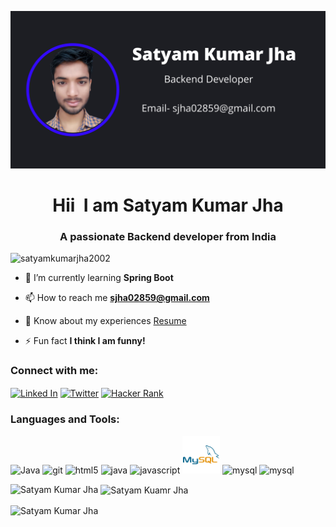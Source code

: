 [![MasterHead](https://github.com/satyamkumarjha2002/readmeProfile/blob/main/img/Satyam%20Kumar%20Jha%20(1).jpg)](https://rishavchanda.io)
<h1 align="center">Hii <img style=" height: 30px;" src="https://emojipedia-us.s3.amazonaws.com/source/microsoft-teams/337/waving-hand_1f44b.png" alt=""> I am Satyam Kumar Jha</h1>
<h3 align="center">A passionate Backend developer from India</h3>
<p align="left"> <img src="https://komarev.com/ghpvc/?username=satyamkumarjha2002&label=Profile%20views&color=0e75b6&style=flat" alt="satyamkumarjha2002" /> </p>

- 🌱 I’m currently learning **Spring Boot**
- 📫 How to reach me **sjha02859@gmail.com**

- 📄 Know about my experiences [Resume](https://drive.google.com/file/d/1_cm7oLJodnm2bb198PhAvCgP1Bx_xgYR/view)

- ⚡ Fun fact **I think I am funny!**

<h3 align="left">Connect with me:</h3>
<p align="left">
<a href="https://www.linkedin.com/in/satyam-kumar-jha-29b354235/" target="_blank"><img align="center" src="https://cdn-icons-png.flaticon.com/512/174/174857.png" alt="Linked In" height="30"/></a>
<a href="https://twitter.com/SatyamK25680503" target="_blank"><img align="center" src="https://cdn-icons-png.flaticon.com/512/124/124021.png" alt="Twitter" height="30" /></a>
<a href="https://www.hackerrank.com/sjha02859?hr_r=1" target="_blank"><img align="center" src="https://cdn4.iconfinder.com/data/icons/logos-and-brands/512/160_Hackerrank_logo_logos-512.png" alt="Hacker Rank" height="30" /></a>
<h3 align="left">Languages and Tools:</h3>
<p align="left">
    <img
      src="https://1000logos.net/wp-content/uploads/2020/09/Java-Logo.png"
      alt="Java"
      height="60"
    />
    <img
      src="https://www.vectorlogo.zone/logos/git-scm/git-scm-icon.svg"
      alt="git"
      height="60"
    />
    <img
      src="https://i.pinimg.com/736x/28/75/3d/28753ddf79d70042ba86564947e13bf5.jpg"
      alt="html5"
      height="60"
    />
    <img
      src="https://upload.wikimedia.org/wikipedia/commons/thumb/6/61/HTML5_logo_and_wordmark.svg/640px-HTML5_logo_and_wordmark.svg.png"
      alt="java"
      height="60"
    />
    <img
      src="https://cdn.pixabay.com/photo/2017/08/05/11/16/logo-2582747_1280.png"
      alt="javascript"
      height="60"
    />
    <img
      src="https://raw.githubusercontent.com/devicons/devicon/master/icons/mysql/mysql-original-wordmark.svg"
      alt="mysql"
      height="60"
    />
    <img
      src="https://download.logo.wine/logo/Spring_Framework/Spring_Framework-Logo.wine.png"
      alt="mysql"
      height="60"
    />
   <img
      src="https://www.devteam.space/wp-content/uploads/2018/05/hibernate.jpg"
      alt="mysql"
      width="40"
      height="40"
    />
</p>


<p><img align="left" src="https://github-readme-stats.vercel.app/api/top-langs?username=satyamkumarjha2002&show_icons=true&locale=en&layout=compact" alt="Satyam Kumar Jha" /></p>

<p>&nbsp;<img align="center" src="https://github-readme-stats.vercel.app/api?username=satyamkumarjha2002&show_icons=true&locale=en" alt="Satyam Kuamr Jha" /></p>

<p><img align="center" src="https://github-readme-streak-stats.herokuapp.com/?user=satyamkumarjha2002&" alt="Satyam Kumar Jha" /></p>
